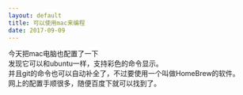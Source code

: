 ```yaml
---
layout: default
title: 可以使用mac来编程
date: 2017-09-09
---
```

今天把mac电脑也配置了一下  
发现它可以和ubuntu一样，支持彩色的命令显示。  
并且git的命令也可以自动补全了，不过要使用一个叫做HomeBrew的软件。  
网上的配置手顺很多，随便百度下就可以找到了。  
